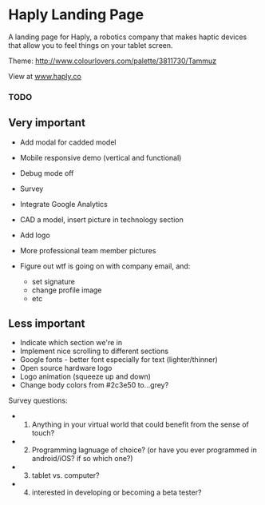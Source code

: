 # Haply Landing Page 

A landing page for Haply, a robotics company that makes haptic devices that allow you to feel things on your tablet screen.

Theme: http://www.colourlovers.com/palette/3811730/Tammuz

View at www.haply.co

### TODO ###

## Very important 
- Add modal for cadded model 
- Mobile responsive demo (vertical and functional)
- Debug mode off 
- Survey 
- Integrate Google Analytics
- CAD a model, insert picture in technology section 
- Add logo 
- More professional team member pictures 

- Figure out wtf is going on with company email, and:
	- set signature
	- change profile image 
	- etc

## Less important
- Indicate which section we're in
- Implement nice scrolling to different sections
- Google fonts - better font especially for text (lighter/thinner)
- Open source hardware logo
- Logo animation (squeeze up and down)
- Change body colors from #2c3e50 to...grey? 


Survey questions: 
- 1) Anything in your virtual world that could benefit from the sense of touch? 
- 2) Programming lagnuage of choice? (or have you ever programmed in android/iOS? if so which one?)
- 3) tablet vs. computer? 
- 4) interested in developing or becoming a beta tester? 